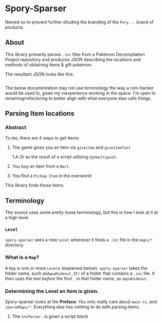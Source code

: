 # Spory-Sparser
Named so to prevent further diluding the branding of the `Pory...` brand of products.
## About
This library primarily parses `.inc` files from a Pokémon Decompilation Project repository and produces JSON describing the locations and methods of obtaining items & gift pokémon.

The resultant JSON looks like this:
```
```
The below documentation may not use terminology the way a rom-hacker would be used to, given my inexperience working in the space. I'm open to renaming/refactoring to better align with what everyone else calls things.

## Parsing Item locations
### Abstract
To me, there are 4 ways to get items:
1. The game gives you an item via `giveitem` and `giveitemfast`

    1.A *Or* as the result of a script utilizing `dynmultipush`.
2. You buy an item from a `Mart`.
3. You find a `Pickup Item` in the overworld

This library finds those items.
## Terminology
The source uses some pretty loose terminology, but this is how I look at it at a high level:
### `Level`
`spory-sparser` sees a new `Level` whenever it finds a `.inc` file in the `maps/*` directory.


### What is a `Map`?
A `Map` is one or more `Level`s (explained below).
`spory-sparser` takes the folder name, such as`AquaHideout_1F/` of a folder that contains a `.inc` file. It then uses the test *before* the first `_` in that folder name, so `AquaHideout`.
### Determining the Level an item is given.
Spory-sparser looks at the 
**Preface**: You only really care about `main.ts`, and `/parseMaps/*`. Everything else has nothing to do with parsing items.


1. The `incParser.` is given a script block

